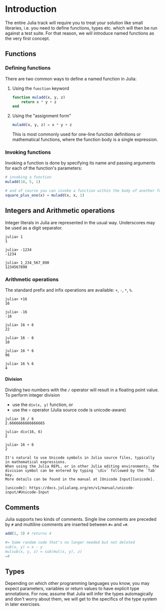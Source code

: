# Introduction

The entire Julia track will require you to treat your solution like small libraries, i.e. you need to define functions, types etc. which will then be run against a test suite.
For that reason, we will introduce named functions as the very first concept.

## Functions

### Defining functions

There are two common ways to define a named function in Julia:

1. Using the `function` keyword

    ```julia
    function muladd(x, y, z)
        return x * y + z
    end
    ```

2. Using the "assignment form"

    ```julia
    muladd(x, y, z) = x * y + z
    ```

    This is most commonly used for one-line function definitions or mathematical functions, where the function body is a single expression.

### Invoking functions

Invoking a function is done by specifying its name and passing arguments for each of the function's parameters:

```julia
# invoking a function
muladd(10, 5, 1)

# and of course you can invoke a function within the body of another function:
square_plus_one(x) = muladd(x, x, 1)
```

## Integers and Arithmetic operations

Integer literals in Julia are represented in the usual way.
Underscores may be used as a digit separator.

```julia-repl
julia> 1
1

julia> -1234
-1234

julia> 1_234_567_890
1234567890
```

### Arithmetic operations

The standard prefix and infix operations are available: `+`, `-`, `*`, `%`.

```julia-repl
julia> +16
16

julia> -16
-16

julia> 16 + 6
22

julia> 16 - 6
10

julia> 16 * 6
96

julia> 16 % 6
4
```

#### Division

Dividing two numbers with the `/` operator will result in a floating point value.
To perform integer division

- use the `div(x, y)` function, or
- use the `÷` operator (Julia source code is unicode-aware)

```julia-repl
julia> 16 / 6
2.6666666666666665

julia> div(16, 6)
2

julia> 16 ÷ 6
2
```

~~~~exercism/note
It's natural to use Unicode symbols in Julia source files, typically in mathematical expressions.
When using the Julia REPL, or in other Julia editing environments, the division symbol can be entered by typing `\div` followed by the `Tab` key.
More details can be found in the manual at [Unicode Input][unicode].

[unicode]: https://docs.julialang.org/en/v1/manual/unicode-input/#Unicode-Input
~~~~

## Comments

Julia supports two kinds of comments.
Single line comments are preceded by `#` and multiline comments are inserted between `#=` and `=#`.

```julia
add(1, 3) # returns 4

#= Some random code that's no longer needed but not deleted
sub(x, y) = x - y
mulsub(x, y, z) = sub(mul(x, y), z)
=#
```

## Types

Depending on which other programming languages you know, you may expect parameters, variables or return values to have explicit type annotations.
For now, assume that Julia will infer the types automagically and don't worry about them, we will get to the specifics of the type system in later exercises.
